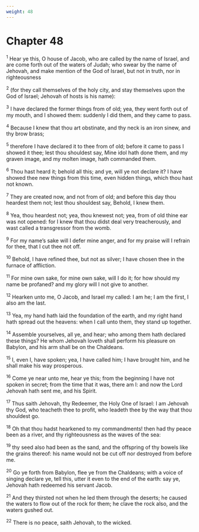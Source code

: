 ```yaml
---
weight: 48
---
```


# Chapter 48

<sup>1</sup> Hear ye this, O house of Jacob, who are called by the name of Israel, and are come forth out of the waters of Judah; who swear by the name of Jehovah, and make mention of the God of Israel, but not in truth, nor in righteousness 

<sup>2</sup> (for they call themselves of the holy city, and stay themselves upon the God of Israel; Jehovah of hosts is his name): 

<sup>3</sup> I have declared the former things from of old; yea, they went forth out of my mouth, and I showed them: suddenly I did them, and they came to pass. 

<sup>4</sup> Because I knew that thou art obstinate, and thy neck is an iron sinew, and thy brow brass; 

<sup>5</sup> therefore I have declared it to thee from of old; before it came to pass I showed it thee; lest thou shouldest say, Mine idol hath done them, and my graven image, and my molten image, hath commanded them. 

<sup>6</sup> Thou hast heard it; behold all this; and ye, will ye not declare it? I have showed thee new things from this time, even hidden things, which thou hast not known. 

<sup>7</sup> They are created now, and not from of old; and before this day thou heardest them not; lest thou shouldest say, Behold, I knew them. 

<sup>8</sup> Yea, thou heardest not; yea, thou knewest not; yea, from of old thine ear was not opened: for I knew that thou didst deal very treacherously, and wast called a transgressor from the womb. 

<sup>9</sup> For my name’s sake will I defer mine anger, and for my praise will I refrain for thee, that I cut thee not off. 

<sup>10</sup> Behold, I have refined thee, but not as silver; I have chosen thee in the furnace of affliction. 

<sup>11</sup> For mine own sake, for mine own sake, will I do it; for how should my name be profaned? and my glory will I not give to another. 

<sup>12</sup> Hearken unto me, O Jacob, and Israel my called: I am he; I am the first, I also am the last. 

<sup>13</sup> Yea, my hand hath laid the foundation of the earth, and my right hand hath spread out the heavens: when I call unto them, they stand up together. 

<sup>14</sup> Assemble yourselves, all ye, and hear; who among them hath declared these things? He whom Jehovah loveth shall perform his pleasure on Babylon, and his arm shall be on the Chaldeans. 

<sup>15</sup> I, even I, have spoken; yea, I have called him; I have brought him, and he shall make his way prosperous. 

<sup>16</sup> Come ye near unto me, hear ye this; from the beginning I have not spoken in secret; from the time that it was, there am I: and now the Lord Jehovah hath sent me, and his Spirit. 

<sup>17</sup> Thus saith Jehovah, thy Redeemer, the Holy One of Israel: I am Jehovah thy God, who teacheth thee to profit, who leadeth thee by the way that thou shouldest go. 

<sup>18</sup> Oh that thou hadst hearkened to my commandments! then had thy peace been as a river, and thy righteousness as the waves of the sea: 

<sup>19</sup> thy seed also had been as the sand, and the offspring of thy bowels like the grains thereof: his name would not be cut off nor destroyed from before me. 

<sup>20</sup> Go ye forth from Babylon, flee ye from the Chaldeans; with a voice of singing declare ye, tell this, utter it even to the end of the earth: say ye, Jehovah hath redeemed his servant Jacob. 

<sup>21</sup> And they thirsted not when he led them through the deserts; he caused the waters to flow out of the rock for them; he clave the rock also, and the waters gushed out. 

<sup>22</sup> There is no peace, saith Jehovah, to the wicked. 


